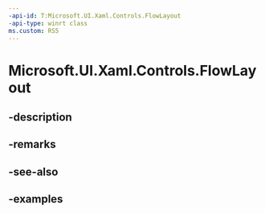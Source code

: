 ```yaml
---
-api-id: T:Microsoft.UI.Xaml.Controls.FlowLayout
-api-type: winrt class
ms.custom: RS5
---
```


<!-- Class syntax.
public class FlowLayout : VirtualizingLayoutBase, VirtualizingLayoutBase
-->

# Microsoft.UI.Xaml.Controls.FlowLayout

## -description

## -remarks

## -see-also

## -examples

